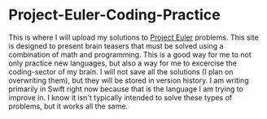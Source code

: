 # Project-Euler-Coding-Practice
This is where I will upload my solutions to <a href="https://projecteuler.net" target="_blank">Project Euler</a> problems. This site is designed to present brain teasers that must be solved using a combination of math and programming. This is a good way for me to not only practice new languages, but also a way for me to excercise the coding-sector of my brain. I will not save all the solutions (I plan on overwriting them), but they will be stored in version history.
<be>
I am writing primarily in Swift right now because that is the language I am trying to improve in. I know it isn't typically intended to solve these types of problems, but it works all the same. 
